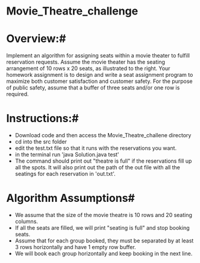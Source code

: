 # Movie_Theatre_challenge

# Overview:#
Implement an algorithm for assigning seats within a movie theater to
fulfill reservation requests. Assume the movie theater has the seating
arrangement of 10 rows x 20 seats, as illustrated to the right.
Your homework assignment is to design and write a seat assignment
program to maximize both customer satisfaction and customer
safety. For the purpose of public safety, assume that a buffer of three
seats and/or one row is required.

# Instructions:#
* Download code and then access the Movie_Theatre_challene directory
* cd into the src folder
* edit the test.txt file so that it runs with the reservations you want.
* in the terminal run 'java Solution.java test'
* The command should print out "theatre is full" if the reservations fill up all the spots.
It will also print out the path of the out file with all the seatings for each reservation in 'out.txt'.

# Algorithm Assumptions#
* We assume that the size of the movie theatre is 10 rows and 20 seating columns.
* If all the seats are filled, we will print "seating is full" and stop booking seats.
* Assume that for each group booked, they must be separated by at least 3 rows horizontally and have 1 empty row buffer.
* We will book each group horizontally and keep booking in the next line.


